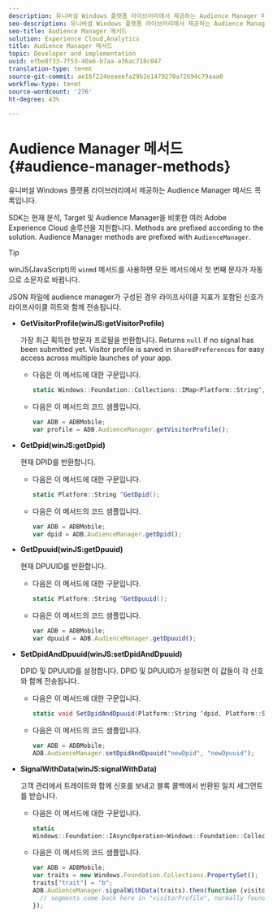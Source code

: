 ```yaml
---
description: 유니버설 Windows 플랫폼 라이브러리에서 제공하는 Audience Manager 메서드 목록입니다.
seo-description: 유니버설 Windows 플랫폼 라이브러리에서 제공하는 Audience Manager 메서드 목록입니다.
seo-title: Audience Manager 메서드
solution: Experience Cloud,Analytics
title: Audience Manager 메서드
topic: Developer and implementation
uuid: efbe8f33-7f53-40a6-b7aa-a36ac718c047
translation-type: tm+mt
source-git-commit: ae16f224eeaeefa29b2e1479270a72694c79aaa0
workflow-type: tm+mt
source-wordcount: '276'
ht-degree: 43%

---
```



# Audience Manager 메서드{#audience-manager-methods}

유니버설 Windows 플랫폼 라이브러리에서 제공하는 Audience Manager 메서드 목록입니다.

SDK는 현재 분석, Target 및 Audience Manager을 비롯한 여러 Adobe Experience Cloud 솔루션을 지원합니다. Methods are prefixed according to the solution. Audience Manager methods are prefixed with `AudienceManager`.

>[!TIP]
>
>winJS(JavaScript)의 `winmd` 메서드를 사용하면 모든 메서드에서 첫 번째 문자가 자동으로 소문자로 바뀝니다.

JSON 파일에 audience manager가 구성된 경우 라이프사이클 지표가 포함된 신호가 라이프사이클 히트와 함께 전송됩니다.

* **GetVisitorProfile(winJS:getVisitorProfile)**

   가장 최근 획득한 방문자 프로필을 반환합니다. Returns `null` if no signal has been submitted yet. Visitor profile is saved in `SharedPreferences` for easy access across multiple launches of your app.

   * 다음은 이 메서드에 대한 구문입니다.

      ```csharp
      static Windows::Foundation::Collections::IMap<Platform::String^,Platform::Object^> ^GetVisitorProfile();
      ```

   * 다음은 이 메서드의 코드 샘플입니다.

      ```js
      var ADB = ADBMobile; 
      var profile = ADB.AudienceManager.getVisitorProfile();
      ```

* **GetDpid(winJS:getDpid)**

   현재 DPID를 반환합니다.

   * 다음은 이 메서드에 대한 구문입니다.

      ```csharp
      static Platform::String ^GetDpid();
      ```

   * 다음은 이 메서드의 코드 샘플입니다.

      ```js
      var ADB = ADBMobile;
      var dpid = ADB.AudienceManager.getDpid(); 
      ```

* **GetDpuuid(winJS:getDpuuid)**

   현재 DPUUID를 반환합니다.

   * 다음은 이 메서드에 대한 구문입니다.

      ```csharp
      static Platform::String ^GetDpuuid();
      ```

   * 다음은 이 메서드의 코드 샘플입니다.

      ```js
      var ADB = ADBMobile; 
      var dpuuid = ADB.AudienceManager.getDpuuid();
      ```

* **SetDpidAndDpuuid(winJS:setDpidAndDpuuid)**

   DPID 및 DPUUID를 설정합니다. DPID 및 DPUUID가 설정되면 이 값들이 각 신호와 함께 전송됩니다.

   * 다음은 이 메서드에 대한 구문입니다.

      ```csharp
      static void SetDpidAndDpuuid(Platform::String ^dpid, Platform::String ^dpuuid);
      ```

   * 다음은 이 메서드의 코드 샘플입니다.

      ```js
      var ADB = ADBMobile; 
      ADB.AudienceManager.setDpidAndDpuuid("newDpid", "newDpuuid");
      ```

* **SignalWithData(winJS:signalWithData)**

   고객 관리에서 트레이트와 함께 신호를 보내고 블록 콜백에서 반환된 일치 세그먼트를 받습니다.

   * 다음은 이 메서드에 대한 구문입니다.

      ```csharp
      static 
      Windows::Foundation::IAsyncOperation<Windows::Foundation::Collections::IMap<Platform::String^, Platform::Object^> ^> ^SignalWithData(Windows::Foundation::Collections::IMap<Platform::String^,Platform::Object> ^data);
      ```

   * 다음은 이 메서드의 코드 샘플입니다.

      ```js
      var ADB = ADBMobile;
      var traits = new Windows.Foundation.Collections.PropertySet(); 
      traits["trait"] = "b";
      ADB.AudienceManager.signalWithData(traits).then(function (visitorProfile) { 
        // segments come back here in "visitorProfile", normally found in the "segs" object of your json 
      });
      ```
